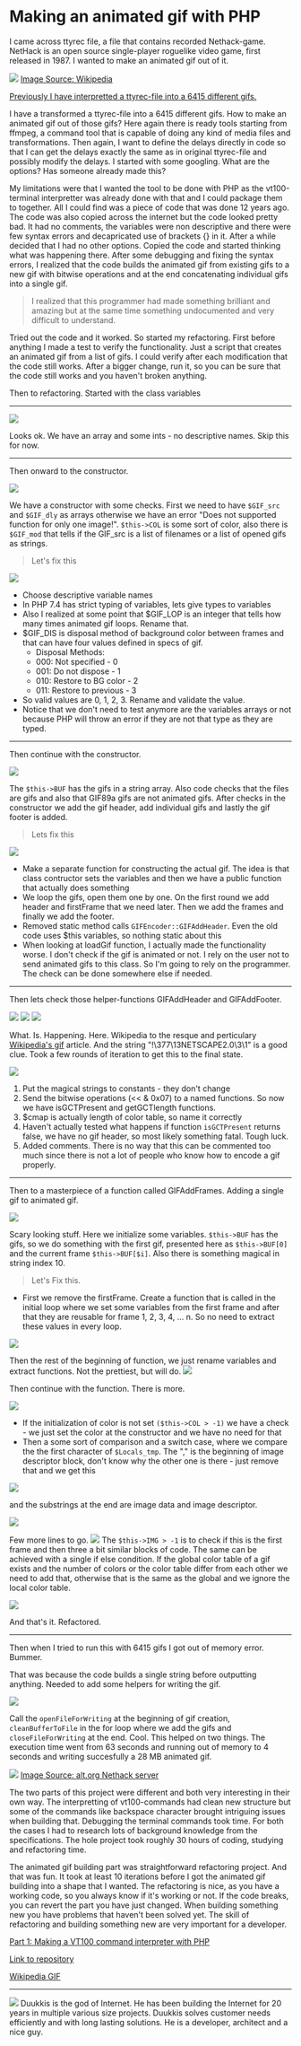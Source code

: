 
# Making an animated gif with PHP

I came across ttyrec file, a file that contains recorded Nethack-game. NetHack is an open source single-player roguelike video game, first released in 1987. I wanted to make an animated gif out of it.

![](images/NethackScreenshot.gif)
[Image Source: Wikipedia](https://commons.wikimedia.org/wiki/File:NethackScreenshot.gif)

[Previously I have interpretted a ttyrec-file into a 6415 different gifs.](BLOG.md)

I have a transformed a ttyrec-file into a 6415 different gifs. How to make an animated gif out of those gifs? Here again there is ready tools starting from ffmpeg, a command tool that is capable of doing any kind of media files and transformations. Then again, I want to define the delays directly in code so that I can get the delays exactly the same as in original ttyrec-file and possibly modify the delays. I started with some googling. What are the options? Has someone already made this? 

My limitations were that I wanted the tool to be done with PHP as the vt100-terminal interpretter was already done with that and I could package them to together. All I could find was a piece of code that was done 12 years ago. The code was also copied across the internet but the code looked pretty bad. It had no comments, the variables were non descriptive and there were few syntax errors and decapricated use of brackets {} in it. After a while decided that I had no other options. Copied the code and started thinking what was happening there. After some debugging and fixing the syntax errors, I realized that the code builds the animated gif from existing gifs to a new gif with bitwise operations and at the end concatenating individual gifs into a single gif.

> I realized that this programmer had made something brilliant and amazing but at the same time something undocumented and very difficult to understand.

Tried out the code and it worked. So started my refactoring. First before anything I made a test to verify the functionality. Just a script that creates an animated gif from a list of gifs. I could verify after each modification that the code still works. After a bigger change, run it, so you can be sure that the code still works and you haven't broken anything.

Then to refactoring. Started with the class variables
___

![](images/1.png)

Looks ok. We have an array and some ints - no descriptive names. Skip this for now. 

___

Then onward to the constructor.

![](images/2.png)

We have a constructor with some checks. First we need to have ```$GIF_src``` and ```$GIF_dly``` as arrays otherwise we have an error "Does not supported function for only one image!". ```$this->COL``` is some sort of color, also there is ```$GIF_mod``` that tells if the GIF_src is a list of filenames or a list of opened gifs as strings.

> Let's fix this

![](images/2fixed.png)

* Choose descriptive variable names
* In PHP 7.4 has strict typing of variables, lets give types to variables
* Also I realized at some point that $GIF_LOP is an integer that tells how many times animated gif loops. Rename that.
* $GIF_DIS is disposal method of background color between frames and that can have four values defined in specs of gif.
    - Disposal Methods:
    - 000: Not specified - 0
    - 001: Do not dispose - 1
    - 010: Restore to BG color - 2
    - 011: Restore to previous - 3
* So valid values are 0, 1, 2, 3. Rename and validate the value.
* Notice that we don't need to test anymore are the variables arrays or not because PHP will throw an error if they are not that type as they are typed.

___

Then continue with the constructor. 

![](images/3.png)

The ```$this->BUF``` has the gifs in a string array. Also code checks that the files are gifs and also that GIF89a gifs are not animated gifs. After checks in the constructor we add the gif header, add individual gifs and lastly the gif footer is added.

> Lets fix this

![](images/3fixed.png)

* Make a separate function for constructing the actual gif. The idea is that class contructor sets the variables and then we have a public function that actually does something
* We loop the gifs, open them one by one. On the first round we add header and firstFrame that we need later. Then we add the frames and finally we add the footer.
* Removed static method calls ```GIFEncoder::GIFAddHeader```. Even the old code uses $this variables, so nothing static about this
* When looking at loadGif function, I actually made the functionality worse. I don't check if the gif is animated or not. I rely on the user not to send animated gifs to this class. So I'm going to rely on the programmer. The check can be done somewhere else if needed.

___

Then lets check those helper-functions GIFAddHeader and GIFAddFooter.

![](images/4a.png)
![](images/4c.png)
![](images/4b.png)

What. Is. Happening. Here. Wikipedia to the resque and perticulary [Wikipedia's gif](https://en.wikipedia.org/wiki/GIF) article. And the string "!\377\13NETSCAPE2.0\3\1" is a good clue. Took a few rounds of iteration to get this to the final state.

![](images/4fixed.png)

1. Put the magical strings to constants - they don't change
2. Send the bitwise operations (<< & 0x07) to a named functions. So now we have isGCTPresent and getGCTlength functions.
3. $cmap is actually length of color table, so name it correctly
4. Haven't actually tested what happens if function ```isGCTPresent``` returns false, we have no gif header, so most likely something fatal. Tough luck.
5. Added comments. There is no way that this can be commented too much since there is not a lot of people who know how to encode a gif properly.

---

Then to a masterpiece of a function called GIFAddFrames. Adding a single gif to animated gif.

![](images/5.png)

Scary looking stuff. Here we initialize some variables. ```$this->BUF``` has the gifs, so we do something with the first gif, presented here as ```$this->BUF[0]``` and the current frame ```$this->BUF[$i]```. Also there is something magical in string index 10. 

> Let's Fix this.

* First we remove the firstFrame. Create a function that is called in the initial loop where we set some variables from the first frame and after that they are reusable for frame 1, 2, 3, 4, ... n. So no need to extract these values in every loop.

![](images/5fixeda.png)

Then the rest of the beginning of function, we just rename variables and extract functions. Not the prettiest, but will do.
![](images/5fixed.png)

Then continue with the function. There is more.

![](images/6.png)

* If the initialization of color is not set ```($this->COL > -1)``` we have a check - we just set the color at the constructor and we have no need for that
* Then a some sort of comparison and a switch case, where we compare the the first character of ```$Locals_tmp```. The "," is the beginning of image descriptor block, don't know why the other one is there - just remove that and we get this

![](images/6fixed.png)

and the substrings at the end are image data and image descriptor.

![](images/6fixeda.png)

Few more lines to go.
![](images/7.png)
The ```$this->IMG > -1``` is to check if this is the first frame and then three a bit similar blocks of code. The same can be achieved with a single if else condition. If the global color table of a gif exists and the number of colors or the color table differ from each other we need to add that, otherwise that is the same as the global and we ignore the local color table. 

![](images/7fixed.png)

And that's it. Refactored.

---

Then when I tried to run this with 6415 gifs I got out of memory error. Bummer.
 
That was because the code builds a single string before outputting anything. Needed to add some helpers for writing the gif.

![](images/8.png)

Call the ```openFileForWriting``` at the beginning of gif creation, ```cleanBufferToFile``` in the for loop where we add the gifs and ```closeFileForWriting``` at the end. Cool. This helped on two things. The execution time went from 63 seconds and running out of memory to 4 seconds and writing succesfully a 28 MB animated gif.

![](images/animated.gif)
[Image Source: alt.org Nethack server](https://alt.org/nethack/)


The two parts of this project were different and both very interesting in their own way. The interpretting of vt100-commands had clean new structure but some of the commands like backspace character brought intriguing issues when building that. Debugging the terminal commands took time. For both the cases I had to research lots of background knowledge from the specifications. The hole project took roughly 30 hours of coding, studying and refactoring time.

The animated gif building part was straightforward refactoring project. And that was fun. It took at least 10 iterations before I got the animated gif building into a shape that I wanted. The refactoring is nice, as you have a working code, so you always know if it's working or not. If the code breaks, you can revert the part you have just changed. When building something new you have problems that haven't been solved yet. The skill of refactoring and building something new are very important for a developer.

[Part 1: Making a VT100 command interpreter with PHP](BLOG.md)

[Link to repository](https://github.com/duukkis/terminal)

[Wikipedia GIF](https://en.wikipedia.org/wiki/GIF)

---

![](images/herbie.png)
Duukkis is the god of Internet. He has been building the Internet for 20 years in multiple various size projects. Duukkis solves customer needs efficiently and with long lasting solutions. He is a developer, architect and a nice guy.

